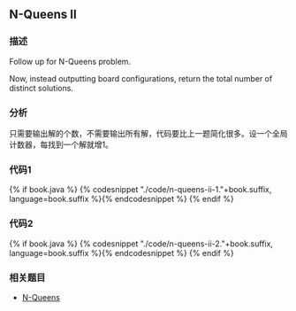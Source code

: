## N-Queens II


### 描述

Follow up for N-Queens problem.

Now, instead outputting board configurations, return the total number of distinct solutions.


### 分析

只需要输出解的个数，不需要输出所有解，代码要比上一题简化很多。设一个全局计数器，每找到一个解就增1。


### 代码1

{% if book.java %}
{% codesnippet "./code/n-queens-ii-1."+book.suffix, language=book.suffix %}{% endcodesnippet %}
{% endif %}


### 代码2

{% if book.java %}
{% codesnippet "./code/n-queens-ii-2."+book.suffix, language=book.suffix %}{% endcodesnippet %}
{% endif %}

### 相关题目

* [N-Queens](n-queens.md)
